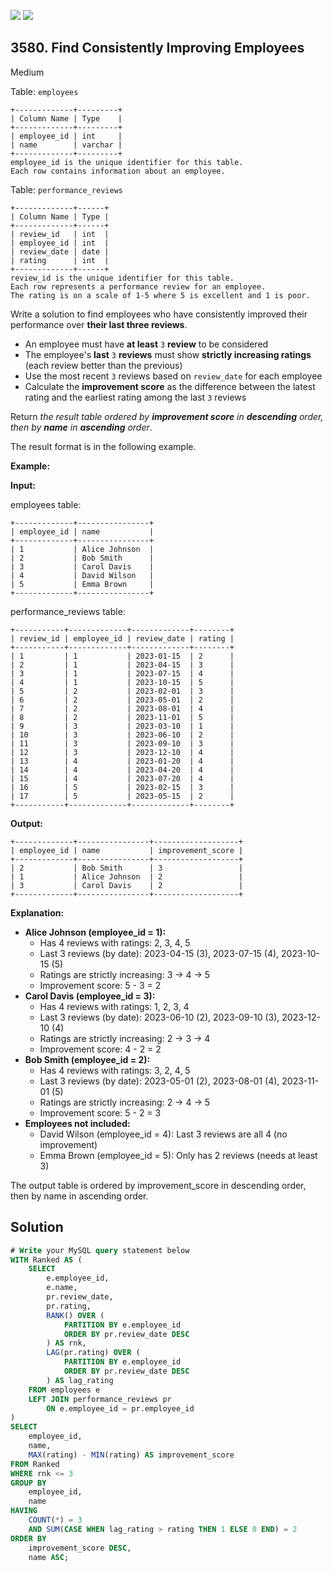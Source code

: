 [![](https://img.shields.io/github/stars/javadev/LeetCode-in-Java?label=Stars&style=flat-square)](https://github.com/javadev/LeetCode-in-Java)
[![](https://img.shields.io/github/forks/javadev/LeetCode-in-Java?label=Fork%20me%20on%20GitHub%20&style=flat-square)](https://github.com/javadev/LeetCode-in-Java/fork)

## 3580\. Find Consistently Improving Employees

Medium

Table: `employees`

    +-------------+---------+
    | Column Name | Type    |
    +-------------+---------+
    | employee_id | int     |
    | name        | varchar |
    +-------------+---------+
    employee_id is the unique identifier for this table.
    Each row contains information about an employee. 

Table: `performance_reviews`

    +-------------+------+
    | Column Name | Type |
    +-------------+------+
    | review_id   | int  |
    | employee_id | int  |
    | review_date | date |
    | rating      | int  |
    +-------------+------+
    review_id is the unique identifier for this table.
    Each row represents a performance review for an employee.
    The rating is on a scale of 1-5 where 5 is excellent and 1 is poor. 

Write a solution to find employees who have consistently improved their performance over **their last three reviews**.

*   An employee must have **at least** `3` **review** to be considered
*   The employee's **last** `3` **reviews** must show **strictly increasing ratings** (each review better than the previous)
*   Use the most recent `3` reviews based on `review_date` for each employee
*   Calculate the **improvement score** as the difference between the latest rating and the earliest rating among the last `3` reviews

Return _the result table ordered by **improvement score** in **descending** order, then by **name** in **ascending** order_.

The result format is in the following example.

**Example:**

**Input:**

employees table:

    +-------------+----------------+
    | employee_id | name           |
    +-------------+----------------+
    | 1           | Alice Johnson  |
    | 2           | Bob Smith      |
    | 3           | Carol Davis    |
    | 4           | David Wilson   |
    | 5           | Emma Brown     |
    +-------------+----------------+ 

performance\_reviews table:

    +-----------+-------------+-------------+--------+
    | review_id | employee_id | review_date | rating |
    +-----------+-------------+-------------+--------+
    | 1         | 1           | 2023-01-15  | 2      |
    | 2         | 1           | 2023-04-15  | 3      |
    | 3         | 1           | 2023-07-15  | 4      |
    | 4         | 1           | 2023-10-15  | 5      |
    | 5         | 2           | 2023-02-01  | 3      |
    | 6         | 2           | 2023-05-01  | 2      |
    | 7         | 2           | 2023-08-01  | 4      |
    | 8         | 2           | 2023-11-01  | 5      |
    | 9         | 3           | 2023-03-10  | 1      |
    | 10        | 3           | 2023-06-10  | 2      |
    | 11        | 3           | 2023-09-10  | 3      |
    | 12        | 3           | 2023-12-10  | 4      |
    | 13        | 4           | 2023-01-20  | 4      |
    | 14        | 4           | 2023-04-20  | 4      |
    | 15        | 4           | 2023-07-20  | 4      |
    | 16        | 5           | 2023-02-15  | 3      |
    | 17        | 5           | 2023-05-15  | 2      |
    +-----------+-------------+-------------+--------+ 

**Output:**

    +-------------+----------------+-------------------+
    | employee_id | name           | improvement_score |
    +-------------+----------------+-------------------+
    | 2           | Bob Smith      | 3                 |
    | 1           | Alice Johnson  | 2                 |
    | 3           | Carol Davis    | 2                 |
    +-------------+----------------+-------------------+ 

**Explanation:**

*   **Alice Johnson (employee\_id = 1):**
    *   Has 4 reviews with ratings: 2, 3, 4, 5
    *   Last 3 reviews (by date): 2023-04-15 (3), 2023-07-15 (4), 2023-10-15 (5)
    *   Ratings are strictly increasing: 3 → 4 → 5
    *   Improvement score: 5 - 3 = 2
*   **Carol Davis (employee\_id = 3):**
    *   Has 4 reviews with ratings: 1, 2, 3, 4
    *   Last 3 reviews (by date): 2023-06-10 (2), 2023-09-10 (3), 2023-12-10 (4)
    *   Ratings are strictly increasing: 2 → 3 → 4
    *   Improvement score: 4 - 2 = 2
*   **Bob Smith (employee\_id = 2):**
    *   Has 4 reviews with ratings: 3, 2, 4, 5
    *   Last 3 reviews (by date): 2023-05-01 (2), 2023-08-01 (4), 2023-11-01 (5)
    *   Ratings are strictly increasing: 2 → 4 → 5
    *   Improvement score: 5 - 2 = 3
*   **Employees not included:**
    *   David Wilson (employee\_id = 4): Last 3 reviews are all 4 (no improvement)
    *   Emma Brown (employee\_id = 5): Only has 2 reviews (needs at least 3)

The output table is ordered by improvement\_score in descending order, then by name in ascending order.

## Solution

```sql
# Write your MySQL query statement below
WITH Ranked AS (
    SELECT
        e.employee_id,
        e.name,
        pr.review_date,
        pr.rating,
        RANK() OVER (
            PARTITION BY e.employee_id
            ORDER BY pr.review_date DESC
        ) AS rnk,
        LAG(pr.rating) OVER (
            PARTITION BY e.employee_id
            ORDER BY pr.review_date DESC
        ) AS lag_rating
    FROM employees e
    LEFT JOIN performance_reviews pr
        ON e.employee_id = pr.employee_id
)
SELECT
    employee_id,
    name,
    MAX(rating) - MIN(rating) AS improvement_score
FROM Ranked
WHERE rnk <= 3
GROUP BY
    employee_id,
    name
HAVING
    COUNT(*) = 3
    AND SUM(CASE WHEN lag_rating > rating THEN 1 ELSE 0 END) = 2
ORDER BY
    improvement_score DESC,
    name ASC;
```